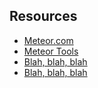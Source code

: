 ##  Resources

 * [Meteor.com]()
 * [Meteor Tools]()
 * [Blah, blah, blah]()
 * [Blah, blah, blah]()
